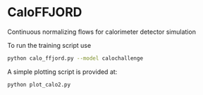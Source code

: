 # CaloFFJORD

Continuous normalizing flows for calorimeter detector simulation

To run the training script use

```bash
python calo_ffjord.py --model calochallenge
```

A simple plotting script is provided at:

```bash
python plot_calo2.py
```